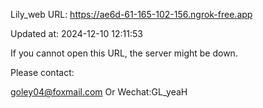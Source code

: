 Lily_web URL: https://ae6d-61-165-102-156.ngrok-free.app

Updated at: 2024-12-10 12:11:53

If you cannot open this URL, the server might be down.

Please contact: 

goley04@foxmail.com Or Wechat:GL_yeaH